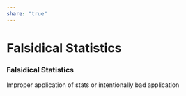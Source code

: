 ```yaml
---  
share: "true"  
---  
```

# Falsidical Statistics  
### Falsidical Statistics    
Improper application of stats or intentionally bad application